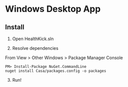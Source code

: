 ﻿# Windows Desktop App

## Install

1. Open HealthKick.sln

2. Resolve dependencies

From View > Other Windows > Package Manager Console

    PM> Install-Package NuGet.CommandLine
    nuget install Casa/packages.config -o packages

3. Run!
